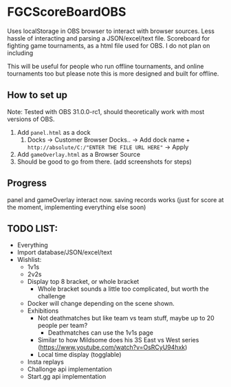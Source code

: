 # FGCScoreBoardOBS

Uses localStorage in OBS browser to interact with browser sources. Less hassle of interacting and parsing a JSON/excel/text file. 
Scoreboard for fighting game tournaments, as a html file used for OBS. I do not plan on including 

This will be useful for people who run offline tournaments, and online tournaments too but please note this is more designed and built for offline. 

## How to set up
Note: Tested with OBS 31.0.0-rc1, should theoretically work with most versions of OBS.

1. Add ```panel.html``` as a dock
   1. Docks -> Customer Browser Docks.. -> Add dock name + ```http://absolute/C:/"ENTER THE FILE URL HERE"``` -> Apply
2. Add ```gameOverlay.html``` as a Browser Source
3. Should be good to go from there. (add screenshots for steps)

## Progress
panel and gameOverlay interact now. 
saving records works (just for score at the moment, implementing everything else soon)

## TODO LIST:
- Everything
- Import database/JSON/excel/text
- Wishlist: 
  - 1v1s
  - 2v2s
  - Display top 8 bracket, or whole bracket
    - Whole bracket sounds a little too complicated, but worth the challenge
  - Docker will change depending on the scene shown. 
  - Exhibitions
    - Not deathmatches but like team vs team stuff, maybe up to 20 people per team?
      - Deathmatches can use the 1v1s page
    - Similar to how Mildsome does his 3S East vs West series (https://www.youtube.com/watch?v=OsRCyU94hxk) 
    - Local time display (togglable) 
  - Insta replays 
  - Challonge api implementation 
  - Start.gg api implementation